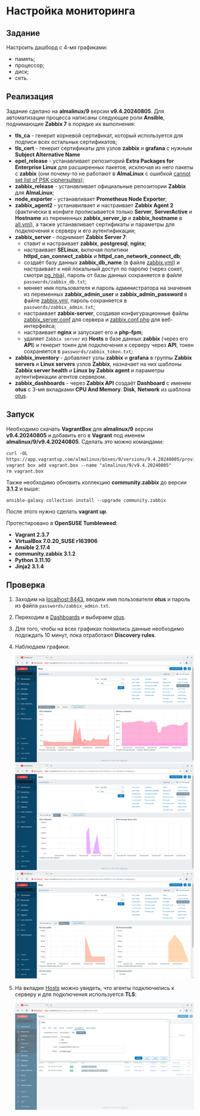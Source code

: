 # Настройка мониторинга

## Задание

Настроить дашборд с 4-мя графиками:

- память;
- процессор;
- диск;
- сеть.

## Реализация

Задание сделано на **almalinux/9** версии **v9.4.20240805**. Для автоматизации процесса написаны следующие роли **Ansible**, поднимающие **Zabbix 7** в порядке их выполнения:

- **tls_ca** - генерит корневой сертификат, который используется для подписи всех остальных сертификатов;
- **tls_cert** - генерит сертификаты для узлов **zabbix** и **grafana** с нужным **Subject Alternative Name**
- **epel_release** - устанавливает репозиторий **Extra Packages for Enterprise Linux** для расширенных пакетов, исключая из него пакеты с **zabbix** (они почему-то не работают в **AlmaLinux** с ошибкой [cannot set list of PSK ciphersuites](https://www.zabbix.com/forum/zabbix-troubleshooting-and-problems/435752-cannot-set-list-of-psk-ciphersuites-file-ssl_lib-c-line-1383-no-cipher-match));
- **zabbix_release** - устанавливает официальные репозитории **Zabbix** для **AlmaLinux**;
- **node_exporter** - устанавливает **Prometheus Node Exporter**;
- **zabbix_agent2** - устанавилвает и настраивает **Zabbix Agent 2** (фактически в конфиге прописывается только **Server**, **ServerActive** и **Hostname** из переменных **zabbix_server_ip** и **zabbix_hostname** в [all.yml](group_vars/all.yml)), а также устанавливает сертификаты и параметры для подключения к серверу и его аутентификации;
- **zabbix_server** - поднимает **Zabbix Server 7**:
  - ставит и настраивает **zabbix**, **postgresql**, **nginx**;
  - настраивает **SELinux**, включая политики **httpd_can_connect_zabbix** и **httpd_can_network_connect_db**;
  - создаёт базу данных **zabbix_db_name** (в файле [zabbix.yml](host_vars/zabbix.yml)) и настраивает к ней локальный доступ по паролю (через сокет, смотри [pg_hba](roles/zabbix_server/templates/pg_hba.conf)), пароль от базы данных сохраняется в файле `passwords/zabbix_db.txt`;
  - меняет имя пользователя и пароль администратора на значения из переменных **zabbix_admin_user** и **zabbix_admin_password** в файле [zabbix.yml](host_vars/zabbix.yml), пароль сохраняется в `passwords/zabbix_admin.txt`;
  - настраивает **zabbix-server**, создавая конфигурационные файлы [zabbix_server.conf](roles/zabbix_server/templates/zabbix_server.conf) для сервера и [zabbix.conf.php](roles/zabbix_server/templates/zabbix.conf.php) для веб-интерфейса;
  - настраивает **nginx** и запускает его и **php-fpm**;
  - удаляет `Zabbix server` из **Hosts** в базе данных **zabbix** (через его **API**) и генерит токен для подключения к серверу через **API**, токен сохраняется в `passwords/zabbix_token.txt`;
- **zabbix_inventory** - добавляет узлы **zabbix** и **grafana** в группы **Zabbix servers** и **Linux servers** узлов **Zabbix**, назначает на них шаблоны **Zabbix server health** и **Linux by Zabbix agent** и параметры аутентификации агентов сервером.
- **zabbix_dashboards** - через **Zabbix API** создаёт **Dashboard** с именем **otus** с 3-мя вкладками **CPU And Memory**. **Disk**, **Network** из шаблона [otus](roles/zabbix_dashboards/templates/otus.yml).

## Запуск

Необходимо скачать **VagrantBox** для **almalinux/9** версии **v9.4.20240805** и добавить его в **Vagrant** под именем **almalinux/9/v9.4.20240805**. Сделать это можно командами:

```shell
curl -OL https://app.vagrantup.com/almalinux/boxes/9/versions/9.4.20240805/providers/virtualbox/amd64/vagrant.box
vagrant box add vagrant.box --name "almalinux/9/v9.4.20240805"
rm vagrant.box
```

Также необходимо обновить коллекцию **community.zabbix** до версии **3.1.2** и выше:

```shell
ansible-galaxy collection install --upgrade community.zabbix
```

После этого нужно сделать **vagrant up**.

Протестировано в **OpenSUSE Tumbleweed**:

- **Vagrant 2.3.7**
- **VirtualBox 7.0.20_SUSE r163906**
- **Ansible 2.17.4**
- **community.zabbix 3.1.2**
- **Python 3.11.10**
- **Jinja2 3.1.4**

## Проверка

1. Заходим на [localhost:8443](http://localhost:8443/index.php), вводим имя пользователя **otus** и пароль из файла `passwords/zabbix_admin.txt`.
2. Переходим в [Dashboards](http://localhost:8443/zabbix.php?action=dashboard.list) и выбираем [otus](http://localhost:8443/zabbix.php?action=dashboard.view&dashboardid=347).
3. Для того, чтобы на всех графиках появились данные необходимо подождать 10 минут, пока отработают **Discovery rules**.
4. Наблюдаем графики:

    ![процессор и память](images/zabbix_cpu.png)
    ![диск](images/zabbix_disk.png)
    ![сеть](images/zabbix_network.png)

5. На вкладке [Hosts](https://localhost:8443/zabbix.php?action=host.view) можно увидеть, что агенты подключились к серверу и для подключения используется **TLS**:

    ![шифрование](images/zabbix_encryption.png)
